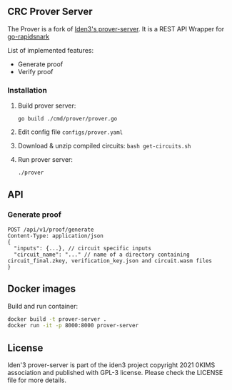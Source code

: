 ## CRC Prover Server

The Prover is a fork of [Iden3's prover-server](https://github.com/iden3/prover-server). It is a REST API Wrapper
for [go-rapidsnark](https://github.com/iden3/go-rapidsnark)

List of implemented features:

* Generate proof
* Verify proof

### Installation

1. Build prover server:
    ```
    go build ./cmd/prover/prover.go
    ```

2. Edit config file `configs/prover.yaml`

3. Download & unzip compiled circuits: `bash get-circuits.sh`

3. Run prover server:
     ```
    ./prover
    ```

## API

### Generate proof

```
POST /api/v1/proof/generate
Content-Type: application/json
{
  "inputs": {...}, // circuit specific inputs
  "circuit_name": "..." // name of a directory containing circuit_final.zkey, verification_key.json and circuit.wasm files
}
```

## Docker images

Build and run container:

```bash
docker build -t prover-server .
docker run -it -p 8000:8000 prover-server
```

## License

Iden'3 prover-server is part of the iden3 project copyright 2021 0KIMS association and published with GPL-3 license.
Please check the LICENSE file for more details.
